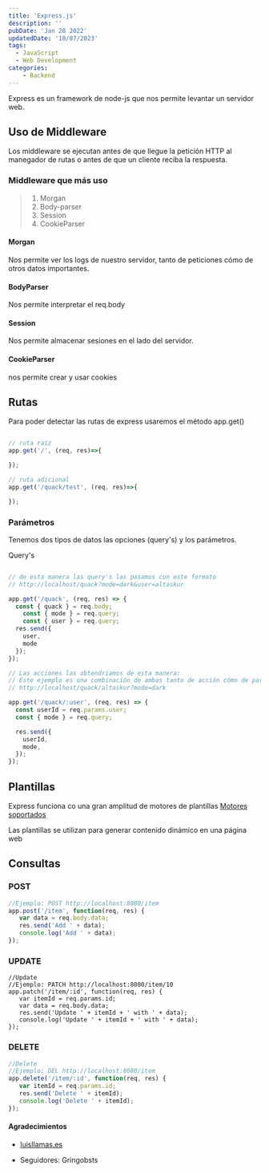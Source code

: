 ```yaml
---
title: 'Express.js'
description: ''
pubDate: 'Jan 28 2022'
updatedDate: '10/07/2023'
tags:
  - JavaScript
  - Web Development
categories:
    - Backend
---
```


Express es un framework de node-js que nos permite levantar un servidor web.

## Uso de Middleware

Los middleware se ejecutan antes de que llegue la petición HTTP al manegador de rutas
o antes de que un cliente reciba la respuesta.

### Middleware que más uso

> 1. Morgan
> 2. Body-parser
> 3. Session
> 4. CookieParser

#### Morgan

Nos permite ver los logs de nuestro servidor, tanto de peticiones cómo de otros datos importantes.

#### BodyParser

Nos permite interpretar el req.body

#### Session

Nos permite almacenar sesiones en el lado del servidor.

#### CookieParser

nos permite crear y usar cookies

## Rutas

Para poder detectar las rutas de express usaremos el método app.get()

```js

// ruta raíz
app.get('/', (req, res)=>{

});

// ruta adicional
app.get('/quack/test', (req, res)=>{

});
```

### Parámetros

Tenemos dos tipos de datos las opciones (query's) y los parámetros.

Query's

```js

// de esta manera las query's las pasamos con este formato
// http://localhost/quack?mode=dark&user=altaskur

app.get('/quack', (req, res) => {
  const { quack } = req.body;
    const { mode } = req.query;
    const { user } = req.query;
  res.send({
    user,
    mode
  });
});

// Las acciones las obtendríamos de esta manera:
// Este ejemplo es una combinación de ambas tanto de acción cómo de parámetro
// http://localhost/quack/altaskur?mode=dark

app.get('/quack/:user', (req, res) => {
  const userId = req.params.user;
  const { mode } = req.query;

  res.send({
    userId,
    mode,
  });
});
```

## Plantillas

Express funciona co una gran amplitud de motores de plantillas [Motores soportados](https://expressjs.com/en/resources/template-engines.html)

Las plantillas se utilizan para generar contenido dinámico en una página web

## Consultas

### POST

```js
//Ejemplo: POST http://localhost:8080/item
app.post('/item', function(req, res) {
   var data = req.body.data;
   res.send('Add ' + data);
   console.log('Add ' + data);
});
```

### UPDATE

```Js
//Update
//Ejemplo: PATCH http://localhost:8080/item/10
app.patch('/item/:id', function(req, res) {
   var itemId = req.params.id;
   var data = req.body.data;
   res.send('Update ' + itemId + ' with ' + data);
   console.log('Update ' + itemId + ' with ' + data);
});
```

### DELETE

```js
//Delete
//Ejemplo: DEL http://localhost:8080/item
app.delete('/item/:id', function(req, res) {
   var itemId = req.params.id;
   res.send('Delete ' + itemId);
   console.log('Delete ' + itemId);
});
```

#### Agradecimientos

* [luisllamas.es](https://www.luisllamas.es/montar-un-api-rest-con-nodejs-y-express/)

* Seguidores: Gringobsts
